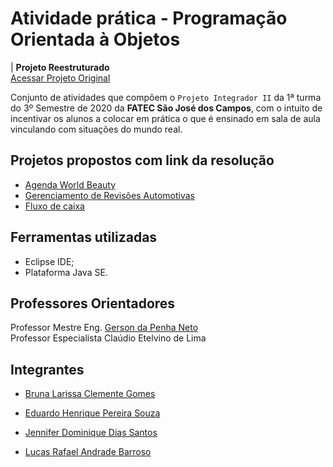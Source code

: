 # Atividade prática - Programação Orientada à Objetos

| **Projeto Reestruturado**<br>  [Acessar Projeto Original](https://github.com/JenniferDominique/POO-Programacao_Orientada_a_Objetos)

Conjunto de atividades que compõem o ``Projeto Integrador II`` da 1ª turma do 3º Semestre de 2020 da **FATEC São José dos Campos**, com o intuito de incentivar os alunos a colocar em prática o que é ensinado em sala de aula vinculando com situações do mundo real.

**Projetos propostos com link da resolução**
--------------------------------------------------------------------------
- [Agenda World Beauty](https://github.com/littlebru/POO/tree/master/Exercício%201)
- [Gerenciamento de Revisões Automotivas](https://github.com/littlebru/POO/tree/master/Exercício%202)
- [Fluxo de caixa](https://github.com/littlebru/POO/tree/master/Exercício%203)

**Ferramentas utilizadas**
--------------------------------------------------------------------------
* Eclipse IDE;
* Plataforma Java SE.

**Professores Orientadores**
--------------------------------------------------------------------------
Professor Mestre Eng. [Gerson da Penha Neto](https://github.com/paysandu)<br>
Professor Especialista Claúdio Etelvino de Lima

**Integrantes**
--------------------------------------------------------------------------
* [Bruna Larissa Clemente Gomes](https://github.com/littlebru)

* [Eduardo Henrique Pereira Souza](https://github.com/quazariun)

* [Jennifer Dominique Dias Santos](https://github.com/JenniferDominique)

* [Lucas Rafael Andrade Barroso](https://github.com/lucasrafael5054)

